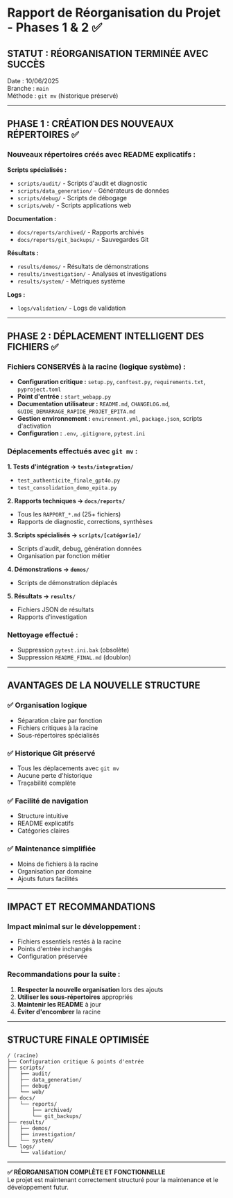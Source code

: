 # Rapport de Réorganisation du Projet - Phases 1 & 2 ✅

## **STATUT : RÉORGANISATION TERMINÉE AVEC SUCCÈS**

Date : 10/06/2025  
Branche : `main`  
Méthode : `git mv` (historique préservé)

---

## **PHASE 1 : CRÉATION DES NOUVEAUX RÉPERTOIRES ✅**

### Nouveaux répertoires créés avec README explicatifs :

**Scripts spécialisés :**
- `scripts/audit/` - Scripts d'audit et diagnostic
- `scripts/data_generation/` - Générateurs de données
- `scripts/debug/` - Scripts de débogage
- `scripts/web/` - Scripts applications web

**Documentation :**
- `docs/reports/archived/` - Rapports archivés
- `docs/reports/git_backups/` - Sauvegardes Git

**Résultats :**
- `results/demos/` - Résultats de démonstrations
- `results/investigation/` - Analyses et investigations
- `results/system/` - Métriques système

**Logs :**
- `logs/validation/` - Logs de validation

---

## **PHASE 2 : DÉPLACEMENT INTELLIGENT DES FICHIERS ✅**

### **Fichiers CONSERVÉS à la racine (logique système) :**
- **Configuration critique :** `setup.py`, `conftest.py`, `requirements.txt`, `pyproject.toml`
- **Point d'entrée :** `start_webapp.py`
- **Documentation utilisateur :** `README.md`, `CHANGELOG.md`, `GUIDE_DEMARRAGE_RAPIDE_PROJET_EPITA.md`
- **Gestion environnement :** `environment.yml`, `package.json`, scripts d'activation
- **Configuration :** `.env`, `.gitignore`, `pytest.ini`

### **Déplacements effectués avec `git mv` :**

**1. Tests d'intégration → `tests/integration/`**
- `test_authenticite_finale_gpt4o.py`
- `test_consolidation_demo_epita.py`

**2. Rapports techniques → `docs/reports/`**
- Tous les `RAPPORT_*.md` (25+ fichiers)
- Rapports de diagnostic, corrections, synthèses

**3. Scripts spécialisés → `scripts/[catégorie]/`**
- Scripts d'audit, debug, génération données
- Organisation par fonction métier

**4. Démonstrations → `demos/`**
- Scripts de démonstration déplacés

**5. Résultats → `results/`**
- Fichiers JSON de résultats
- Rapports d'investigation

### **Nettoyage effectué :**
- Suppression `pytest.ini.bak` (obsolète)
- Suppression `README_FINAL.md` (doublon)

---

## **AVANTAGES DE LA NOUVELLE STRUCTURE**

### ✅ **Organisation logique**
- Séparation claire par fonction
- Fichiers critiques à la racine
- Sous-répertoires spécialisés

### ✅ **Historique Git préservé**
- Tous les déplacements avec `git mv`
- Aucune perte d'historique
- Traçabilité complète

### ✅ **Facilité de navigation**
- Structure intuitive
- README explicatifs
- Catégories claires

### ✅ **Maintenance simplifiée**
- Moins de fichiers à la racine
- Organisation par domaine
- Ajouts futurs facilités

---

## **IMPACT ET RECOMMANDATIONS**

### **Impact minimal sur le développement :**
- Fichiers essentiels restés à la racine
- Points d'entrée inchangés
- Configuration préservée

### **Recommandations pour la suite :**
1. **Respecter la nouvelle organisation** lors des ajouts
2. **Utiliser les sous-répertoires** appropriés
3. **Maintenir les README** à jour
4. **Éviter d'encombrer** la racine

---

## **STRUCTURE FINALE OPTIMISÉE**

```
/ (racine)
├── Configuration critique & points d'entrée
├── scripts/
│   ├── audit/
│   ├── data_generation/
│   ├── debug/
│   └── web/
├── docs/
│   └── reports/
│       ├── archived/
│       └── git_backups/
├── results/
│   ├── demos/
│   ├── investigation/
│   └── system/
└── logs/
    └── validation/
```

---

**✅ RÉORGANISATION COMPLÈTE ET FONCTIONNELLE**  
Le projet est maintenant correctement structuré pour la maintenance et le développement futur.